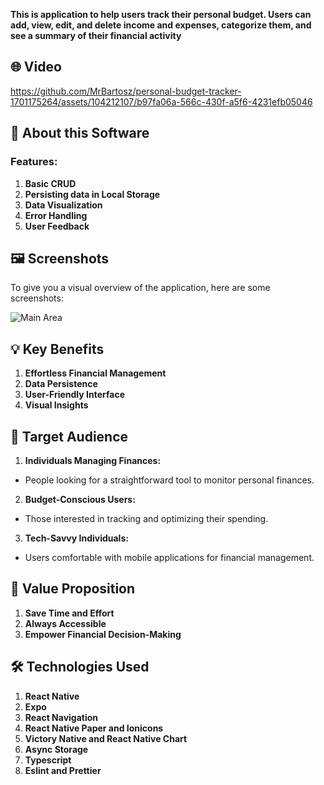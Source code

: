 **This is application to help users track their personal budget. Users can add, view, edit, and delete income and expenses, categorize them, and see a summary of their financial activity**

## 🌐 Video


https://github.com/MrBartosz/personal-budget-tracker-1701175264/assets/104212107/b97fa06a-566c-430f-a5f6-4231efb05046


## 📖 About this Software

### Features:

1. **Basic CRUD**
2. **Persisting data in Local Storage**
3. **Data Visualization**
4. **Error Handling**
5. **User Feedback**

## 🖼️ Screenshots

To give you a visual overview of the application, here are some screenshots:

![Main Area](https://i.ibb.co/4d7NzfJ/Projekt-bez-nazwy.png)

## 💡 Key Benefits

1. **Effortless Financial Management**
2. **Data Persistence**
3. **User-Friendly Interface**
4. **Visual Insights**

## 🎯 Target Audience

1. **Individuals Managing Finances:**
- People looking for a straightforward tool to monitor personal finances.

2. **Budget-Conscious Users:**
- Those interested in tracking and optimizing their spending.

3. **Tech-Savvy Individuals:**
- Users comfortable with mobile applications for financial management.

## 🚀 Value Proposition

1. **Save Time and Effort**
2. **Always Accessible**
3. **Empower Financial Decision-Making**

## 🛠️ Technologies Used

1. **React Native**
2. **Expo**
3. **React Navigation**
4. **React Native Paper and Ionicons**
5. **Victory Native and React Native Chart**
6. **Async Storage**
7. **Typescript**
8. **Eslint and Prettier**
